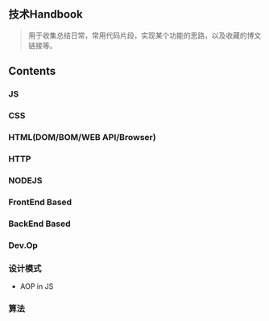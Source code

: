 ## 技术Handbook

> 用于收集总结日常，常用代码片段，实现某个功能的思路，以及收藏的博文链接等。

## Contents

### JS

### CSS

### HTML(DOM/BOM/WEB API/Browser)

### HTTP

### NODEJS

### FrontEnd Based

### BackEnd Based

### Dev.Op

### 设计模式

* AOP in JS

### 算法
